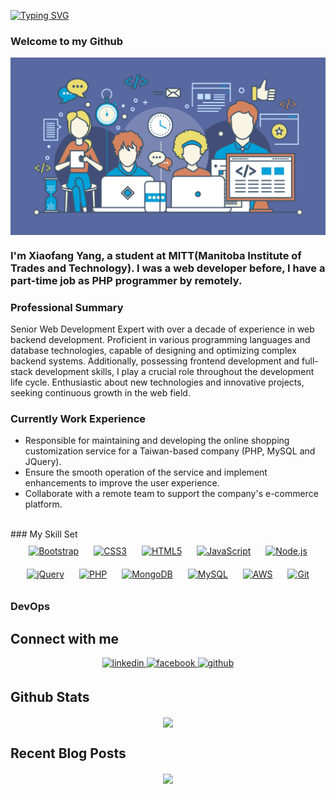 [![Typing SVG](https://readme-typing-svg.herokuapp.com?font=Fira+Code&weight=500&pause=1000&color=22C1F7&center=true&vCenter=true&random=false&width=435&lines=Welcome+to+my+Github)](https://git.io/typing-svg)

### Welcome to my Github  
<div align="center">
<img src="https://github.com/xiaofang82/xiaofang82/blob/main/123_17.png?raw=true" align="center" height="" width="600" />
</div>  
  
### I'm Xiaofang Yang, a student at MITT(Manitoba Institute of Trades and Technology). I was a web developer before, I have a part-time job as PHP programmer by remotely.  
  
### Professional Summary  
Senior Web Development Expert with over a decade of experience in web backend development. Proficient in various programming languages and database technologies, capable of designing and optimizing complex backend systems. Additionally, possessing frontend development and full-stack development skills, I play a crucial role throughout the development life cycle. Enthusiastic about new technologies and innovative projects, seeking continuous growth in the web field.  
  
### Currently Work Experience  
- Responsible for maintaining and developing the online shopping customization service for a Taiwan-based company (PHP, MySQL and JQuery).  
- Ensure the smooth operation of the service and implement enhancements to improve the user experience.  
- Collaborate with a remote team to support the company's e-commerce platform.  
<br/>  
### My Skill Set  

<div align="center">  
<a href="https://getbootstrap.com/docs/3.4/javascript/" target="_blank"><img style="margin: 10px" src="https://profilinator.rishav.dev/skills-assets/bootstrap-plain.svg" alt="Bootstrap" height="50" /></a>  
<a href="https://www.w3schools.com/css/" target="_blank"><img style="margin: 10px" src="https://profilinator.rishav.dev/skills-assets/css3-original-wordmark.svg" alt="CSS3" height="50" /></a>  
<a href="https://en.wikipedia.org/wiki/HTML5" target="_blank"><img style="margin: 10px" src="https://profilinator.rishav.dev/skills-assets/html5-original-wordmark.svg" alt="HTML5" height="50" /></a>  
<a href="https://www.javascript.com/" target="_blank"><img style="margin: 10px" src="https://profilinator.rishav.dev/skills-assets/javascript-original.svg" alt="JavaScript" height="50" /></a>  
<a href="https://nodejs.org/" target="_blank"><img style="margin: 10px" src="https://profilinator.rishav.dev/skills-assets/nodejs-original-wordmark.svg" alt="Node.js" height="50" /></a>  
<a href="https://jquery.com/" target="_blank"><img style="margin: 10px" src="https://profilinator.rishav.dev/skills-assets/jquery.png" alt="jQuery" height="50" /></a>  
<a href="https://www.php.net/" target="_blank"><img style="margin: 10px" src="https://profilinator.rishav.dev/skills-assets/php-original.svg" alt="PHP" height="50" /></a>  
<a href="https://www.mongodb.com/" target="_blank"><img style="margin: 10px" src="https://profilinator.rishav.dev/skills-assets/mongodb-original-wordmark.svg" alt="MongoDB" height="50" /></a>  
<a href="https://www.mysql.com/" target="_blank"><img style="margin: 10px" src="https://profilinator.rishav.dev/skills-assets/mysql-original-wordmark.svg" alt="MySQL" height="50" /></a>  
<a href="https://aws.amazon.com/" target="_blank"><img style="margin: 10px" src="https://profilinator.rishav.dev/skills-assets/amazonwebservices-original-wordmark.svg" alt="AWS" height="50" /></a>  
<a href="https://github.com/" target="_blank"><img style="margin: 10px" src="https://profilinator.rishav.dev/skills-assets/git-scm-icon.svg" alt="Git" height="50" /></a>  
</div>

### DevOps  
<div align="center">  

</div>
 
## Connect with me  
<div align="center">
<a href="https://linkedin.com/in/xiaofang-yang-37144a285" target="_blank">
<img src=https://img.shields.io/badge/linkedin-%231E77B5.svg?&style=for-the-badge&logo=linkedin&logoColor=white alt=linkedin style="margin-bottom: 5px;" />
</a>
<a href="https://www.facebook.com/pigangel.yang" target="_blank">
<img src=https://img.shields.io/badge/facebook-%232E87FB.svg?&style=for-the-badge&logo=facebook&logoColor=white alt=facebook style="margin-bottom: 5px;" />
</a>
<a href="https://github.com/xiaofang82" target="_blank">
<img src=https://img.shields.io/badge/github-%2324292e.svg?&style=for-the-badge&logo=github&logoColor=white alt=github style="margin-bottom: 5px;" />
</a>  
</div>  
  
## Github Stats  
<div align="center"><img src="https://github-readme-stats.vercel.app/api?username=xiaofang82&show_icons=true&count_private=true&hide_border=true" align="center" /></div>  

## Recent Blog Posts   

<div align="center">
<img src="https://komarev.com/ghpvc/?username=xiaofang82&&style=flat-square" align="center" />
</div>  
